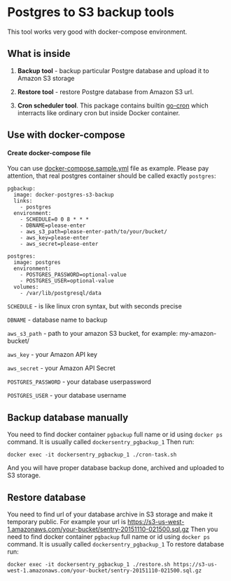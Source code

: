 # Postgres to S3 backup tools

This tool works very good with docker-compose environment.

## What is inside

1. **Backup tool** - backup particular Postgre database and upload it to Amazon S3 storage

1. **Restore tool** - restore Postgre database from Amazon S3 url.

1. **Cron scheduler tool**. This package contains builtin [go-cron](https://github.com/odise/go-cron/) which interracts like ordinary cron but inside Docker container.

## Use with docker-compose

#### Create docker-compose file
You can use [docker-compose.sample.yml](https://github.com/ffedoroff/docker-postgres-s3-backup/blob/master/docker-compose.sample.yml) file as example. Please pay attention, that real postgres container should be called exactly `postgres`:
```
pgbackup:
  image: docker-postgres-s3-backup
  links:
    - postgres
  environment:
    - SCHEDULE=0 0 8 * * *
    - DBNAME=please-enter
    - aws_s3_path=please-enter-path/to/your/bucket/
    - aws_key=please-enter
    - aws_secret=please-enter

postgres:
  image: postgres
  environment:
    - POSTGRES_PASSWORD=optional-value
    - POSTGRES_USER=optional-value
  volumes:
    - /var/lib/postgresql/data
```

`SCHEDULE` - is like linux cron syntax, but with seconds precise

`DBNAME` - database name to backup

`aws_s3_path` - path to your amazon S3 bucket, for example: my-amazon-bucket/

`aws_key` - your Amazon API key

`aws_secret` - your Amazon API Secret

`POSTGRES_PASSWORD` - your database userpassword

`POSTGRES_USER` - your database username


## Backup database manually
You need to find docker container `pgbackup` full name or id using `docker ps` command.
It is usually called `dockersentry_pgbackup_1` Then run: 
```
docker exec -it dockersentry_pgbackup_1 ./cron-task.sh
```
And you will have proper database backup done, archived and uploaded to S3 storage.

## Restore database
You need to find url of your database archive in S3 storage and make it temporary public.
For example your url is https://s3-us-west-1.amazonaws.com/your-bucket/sentry-20151110-021500.sql.gz
Then you need to find docker container `pgbackup` full name or id using `docker ps` command.
It is usually called `dockersentry_pgbackup_1` To restore database run: 
```
docker exec -it dockersentry_pgbackup_1 ./restore.sh https://s3-us-west-1.amazonaws.com/your-bucket/sentry-20151110-021500.sql.gz
```
